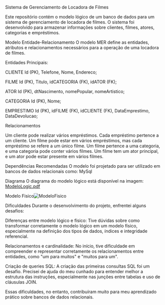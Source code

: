 Sistema de Gerenciamento de Locadora de Filmes


Este repositório contém o modelo lógico de um banco de dados para um sistema de gerenciamento de locadora de filmes. O sistema foi desenvolvido para armazenar informações sobre clientes, filmes, atores, categorias e empréstimos.


Modelo Entidade-Relacionamento
O modelo MER define as entidades, atributos e relacionamentos necessários para a operação de uma locadora de filmes.


Entidades Principais:

CLIENTE
Id (PK),
Telefone,
Nome,
Endereco;

FILME
Id (PK),
Titulo,
idCATEGORIA (FK),
idATOR (FK);

ATOR
Id (PK),
dtNascimento,
nomePopular,
nomeArtistico;

CATEGORIA
Id (PK),
Nome;

EMPRESTIMO
Id (PK),
idFILME (FK),
idCLIENTE (FK),
DataEmprestimo,
DataDevolucao;


Relacionamentos

Um cliente pode realizar vários empréstimos. Cada empréstimo pertence a um cliente.
Um filme pode estar em vários empréstimos, mas cada empréstimo se refere a um único filme.
Um filme pertence a uma categoria, e uma categoria pode conter vários filmes.
Um filme tem um ator principal, e um ator pode estar presente em vários filmes.

Dependências Recomendadas
O modelo foi projetado para ser utilizado em bancos de dados relacionais como:
MySql

Diagrama
O diagrama do modelo lógico está disponível na imagem:
[ModeloLogic.pdf](https://github.com/user-attachments/files/21606814/ModeloLogic.pdf)


Modelo Fisico![ModeloFisico](https://github.com/user-attachments/assets/2de698fd-9a91-44f0-a172-57ef78208b47)


Dificuldades
Durante o desenvolvimento do projeto, enfrentei alguns desafios:

Diferenças entre modelo lógico e físico: Tive dúvidas sobre como transformar corretamente o modelo lógico em um modelo físico, especialmente na definição dos tipos de dados, índices e integridade referencial.

Relacionamentos e cardinalidade: No início, tive dificuldade em compreender e representar corretamente os relacionamentos entre entidades, como "um para muitos" e "muitos para um".

Criação de queries SQL: A criação das primeiras consultas SQL foi um desafio. Precisei de ajuda do meu cunhado para entender melhor a estrutura das instruções, especialmente nas junções entre tabelas e uso de cláusulas JOIN.

Essas dificuldades, no entanto, contribuíram muito para meu aprendizado prático sobre bancos de dados relacionais.
